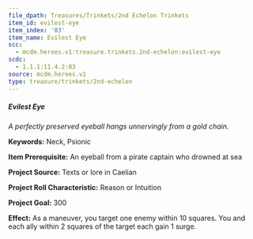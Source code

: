 ```yaml
---
file_dpath: Treasures/Trinkets/2nd Echelon Trinkets
item_id: evilest-eye
item_index: '03'
item_name: Evilest Eye
scc:
  - mcdm.heroes.v1:treasure.trinkets.2nd-echelon:evilest-eye
scdc:
  - 1.1.1:11.4.2:03
source: mcdm.heroes.v1
type: treasure/trinkets/2nd-echelon
---
```


##### Evilest Eye

*A perfectly preserved eyeball hangs unnervingly from a gold chain.*

**Keywords:** Neck, Psionic

**Item Prerequisite:** An eyeball from a pirate captain who drowned at sea

**Project Source:** Texts or lore in Caelian

**Project Roll Characteristic:** Reason or Intuition

**Project Goal:** 300

**Effect:** As a maneuver, you target one enemy within 10 squares. You and each ally within 2 squares of the target each gain 1 surge.
